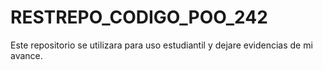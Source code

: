# RESTREPO_CODIGO_POO_242
Este repositorio se utilizara para uso estudiantil y dejare evidencias de mi avance.
